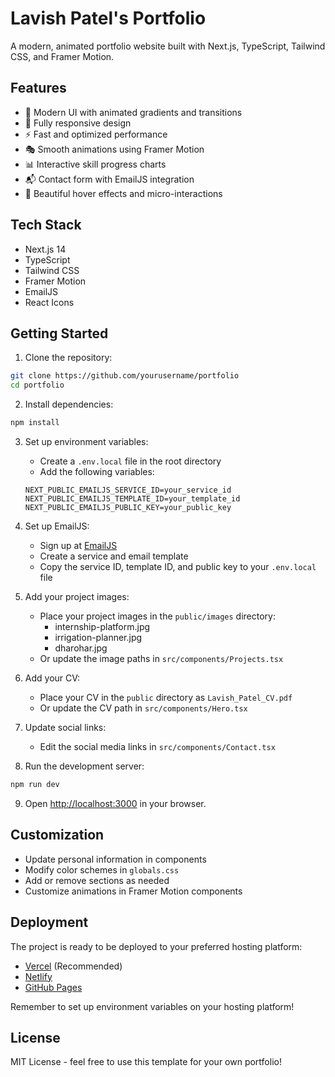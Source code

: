 # Lavish Patel's Portfolio

A modern, animated portfolio website built with Next.js, TypeScript, Tailwind CSS, and Framer Motion.

## Features

- 🎨 Modern UI with animated gradients and transitions
- 📱 Fully responsive design
- ⚡ Fast and optimized performance
- 🎭 Smooth animations using Framer Motion
- 📊 Interactive skill progress charts
- 📬 Contact form with EmailJS integration
- 🌈 Beautiful hover effects and micro-interactions

## Tech Stack

- Next.js 14
- TypeScript
- Tailwind CSS
- Framer Motion
- EmailJS
- React Icons

## Getting Started

1. Clone the repository:
```bash
git clone https://github.com/yourusername/portfolio
cd portfolio
```

2. Install dependencies:
```bash
npm install
```

3. Set up environment variables:
   - Create a `.env.local` file in the root directory
   - Add the following variables:
   ```env
   NEXT_PUBLIC_EMAILJS_SERVICE_ID=your_service_id
   NEXT_PUBLIC_EMAILJS_TEMPLATE_ID=your_template_id
   NEXT_PUBLIC_EMAILJS_PUBLIC_KEY=your_public_key
   ```

4. Set up EmailJS:
   - Sign up at [EmailJS](https://www.emailjs.com/)
   - Create a service and email template
   - Copy the service ID, template ID, and public key to your `.env.local` file

5. Add your project images:
   - Place your project images in the `public/images` directory:
     - internship-platform.jpg
     - irrigation-planner.jpg
     - dharohar.jpg
   - Or update the image paths in `src/components/Projects.tsx`

6. Add your CV:
   - Place your CV in the `public` directory as `Lavish_Patel_CV.pdf`
   - Or update the CV path in `src/components/Hero.tsx`

7. Update social links:
   - Edit the social media links in `src/components/Contact.tsx`

8. Run the development server:
```bash
npm run dev
```

9. Open [http://localhost:3000](http://localhost:3000) in your browser.

## Customization

- Update personal information in components
- Modify color schemes in `globals.css`
- Add or remove sections as needed
- Customize animations in Framer Motion components

## Deployment

The project is ready to be deployed to your preferred hosting platform:

- [Vercel](https://vercel.com) (Recommended)
- [Netlify](https://netlify.com)
- [GitHub Pages](https://pages.github.com)

Remember to set up environment variables on your hosting platform!

## License

MIT License - feel free to use this template for your own portfolio!
